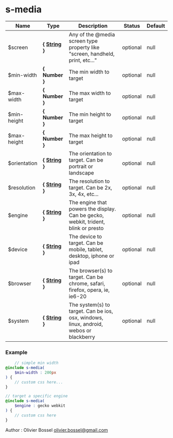 # s-media




Name  |  Type  |  Description  |  Status  |  Default
------------  |  ------------  |  ------------  |  ------------  |  ------------
$screen  |  **{ [String](http://www.sass-lang.com/documentation/file.SASS_REFERENCE.html#sass-script-strings) }**  |  Any of the @media screen type property like "screen, handheld, print, etc..."  |  optional  |  null
$min-width  |  **{ Number }**  |  The min width to target  |  optional  |  null
$max-width  |  **{ Number }**  |  The max width to target  |  optional  |  null
$min-height  |  **{ Number }**  |  The min height to target  |  optional  |  null
$max-height  |  **{ Number }**  |  The max height to target  |  optional  |  null
$orientation  |  **{ [String](http://www.sass-lang.com/documentation/file.SASS_REFERENCE.html#sass-script-strings) }**  |  The orientation to target. Can be portrait or landscape  |  optional  |  null
$resolution  |  **{ [String](http://www.sass-lang.com/documentation/file.SASS_REFERENCE.html#sass-script-strings) }**  |  The resolution to target. Can be 2x, 3x, 4x, etc...  |  optional  |  null
$engine  |  **{ [String](http://www.sass-lang.com/documentation/file.SASS_REFERENCE.html#sass-script-strings) }**  |  The engine that powers the display. Can be gecko, webkit, trident, blink or presto  |  optional  |  null
$device  |  **{ [String](http://www.sass-lang.com/documentation/file.SASS_REFERENCE.html#sass-script-strings) }**  |  The device to target. Can be mobile, tablet, desktop, iphone or ipad  |  optional  |  null
$browser  |  **{ [String](http://www.sass-lang.com/documentation/file.SASS_REFERENCE.html#sass-script-strings) }**  |  The browser(s) to target. Can be chrome, safari, firefox, opera, ie, ie6-20  |  optional  |  null
$system  |  **{ [String](http://www.sass-lang.com/documentation/file.SASS_REFERENCE.html#sass-script-strings) }**  |  The system(s) to target. Can be ios, osx, windows, linux, android, webos or blackberry  |  optional  |  null

### Example
```scss
	// simple min width
@include s-media(
	$min-width : 200px
) {
	// custom css here...
}

// target a specific engine
@include s-media(
	$engine : gecko webkit
) {
	// custom css here
}
```
Author : Olivier Bossel <olivier.bossel@gmail.com>